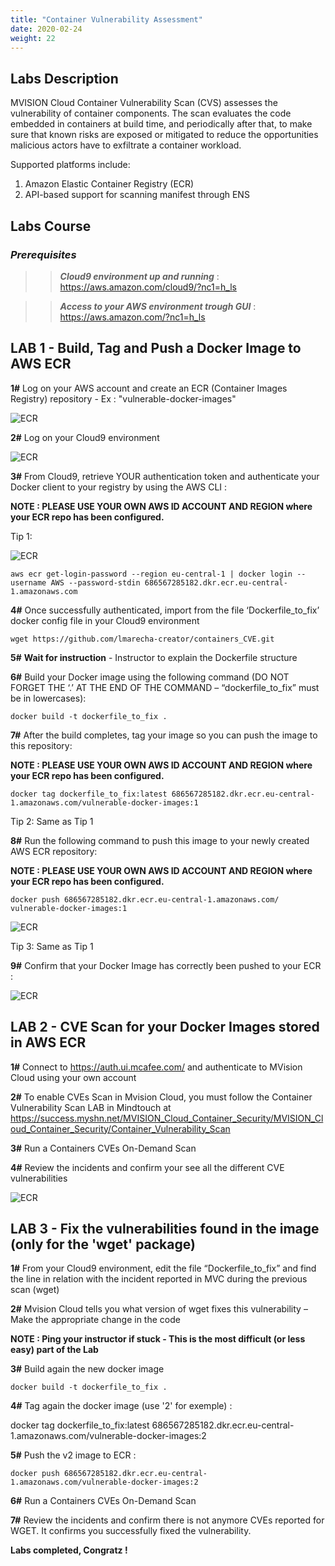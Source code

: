 ```yaml
---
title: "Container Vulnerability Assessment"
date: 2020-02-24
weight: 22
---
```


## Labs Description

MVISION Cloud Container Vulnerability Scan (CVS) assesses the vulnerability of container components. The scan evaluates the code embedded in containers at build time, and periodically after that, to make sure that known risks are exposed or mitigated to reduce the opportunities malicious actors have to exfiltrate a container workload.

Supported platforms include:

1. Amazon Elastic Container Registry (ECR)
2. API-based support for scanning manifest through ENS

## Labs Course

### *_Prerequisites_*
>> _**Cloud9 environment up and running**_ : https://aws.amazon.com/cloud9/?nc1=h_ls

>>***Access to your AWS environment trough GUI*** : https://aws.amazon.com/?nc1=h_ls

## LAB 1 - Build, Tag and Push a Docker Image to AWS ECR
**1#** Log on your AWS account and create an ECR (Container Images Registry) repository - Ex : "vulnerable-docker-images"

![ECR](/images/ECR-1.png?classes=border,shadow)

**2#** Log on your Cloud9 environment 

![ECR](/images/ECR-02.png?classes=border,shadow)

**3#** From Cloud9, retrieve YOUR authentication token and authenticate your Docker client to your registry by using the AWS CLI :

**NOTE : PLEASE USE YOUR OWN AWS ID ACCOUNT AND REGION where your ECR repo has been configured.**

Tip 1:

![ECR](/images/ECR-03.png?classes=border,shadow)

```
aws ecr get-login-password --region eu-central-1 | docker login --username AWS --password-stdin 686567285182.dkr.ecr.eu-central-1.amazonaws.com

```
**4#** Once successfully authenticated, import from the file ‘Dockerfile_to_fix’ docker config file in your Cloud9 environment

```
wget https://github.com/lmarecha-creator/containers_CVE.git
```

**5#** **Wait for instruction** - Instructor to explain the Dockerfile structure

**6#** Build your Docker image using the following command (DO NOT FORGET THE ‘.’ AT THE END OF THE COMMAND – “dockerfile_to_fix” must be in lowercases):

```
docker build -t dockerfile_to_fix .
```
**7#** After the build completes, tag your image so you can push the image to this repository:

**NOTE : PLEASE USE YOUR OWN AWS ID ACCOUNT AND REGION where your ECR repo has been configured.**

```
docker tag dockerfile_to_fix:latest 686567285182.dkr.ecr.eu-central-1.amazonaws.com/vulnerable-docker-images:1
```
Tip 2: Same as Tip 1

**8#** Run the following command to push this image to your newly created AWS ECR repository:

**NOTE : PLEASE USE YOUR OWN AWS ID ACCOUNT AND REGION where your ECR repo has been configured.**

```
docker push 686567285182.dkr.ecr.eu-central-1.amazonaws.com/ vulnerable-docker-images:1
```
![ECR](/images/ECR-04.png?classes=border,shadow)

Tip 3: Same as Tip 1

**9#** Confirm that your Docker Image has correctly been pushed to your ECR :

![ECR](/images/ECR-05.png?classes=border,shadow)

## LAB 2 - CVE Scan for your Docker Images stored in AWS ECR

**1#**	Connect to https://auth.ui.mcafee.com/ and authenticate to MVision Cloud using your own account

**2#**	To enable CVEs Scan in Mvision Cloud, you must follow the Container Vulnerability Scan LAB in Mindtouch at https://success.myshn.net/MVISION_Cloud_Container_Security/MVISION_Cloud_Container_Security/Container_Vulnerability_Scan

**3#**	Run a Containers CVEs On-Demand Scan

**4#**	Review the incidents and confirm your see all the different CVE vulnerabilities

![ECR](/images/ECR-06.png?classes=border,shadow)

## LAB 3 - Fix the vulnerabilities found in the image (only for the 'wget' package)

**1#**	From your Cloud9 environment, edit the file “Dockerfile_to_fix” and find the line in relation with the incident reported in MVC during the previous scan (wget)

**2#**	Mvision Cloud tells you what version of wget fixes this vulnerability – Make the appropriate change in the code

**NOTE : Ping your instructor if stuck - This is the most difficult (or less easy) part of the Lab**

**3#**	Build again the new docker image

```
docker build -t dockerfile_to_fix .
```
**4#**	Tag again the docker image (use '2' for exemple) :

docker tag dockerfile_to_fix:latest 686567285182.dkr.ecr.eu-central-1.amazonaws.com/vulnerable-docker-images:2

**5#**	Push the v2 image to ECR :

```
docker push 686567285182.dkr.ecr.eu-central-1.amazonaws.com/vulnerable-docker-images:2
```
**6#**	Run a Containers CVEs On-Demand Scan

**7#**	Review the incidents and confirm there is not anymore CVEs reported for WGET. It confirms you successfully fixed the vulnerability.


**Labs completed, Congratz !**



